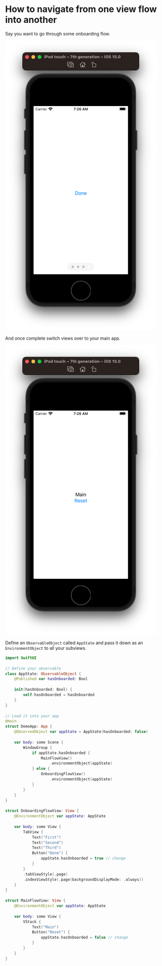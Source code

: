 # How to navigate from one view flow into another

Say you want to go through some onboarding flow.

![](images/1.png)

And once complete switch views over to your main app.

![](images/2.png)

Define an `ObservableObject` called `AppState` and pass it down as an `EnvironmentObject` to all your subviews.

```swift
import SwiftUI

// Define your observable
class AppState: ObservableObject {
    @Published var hasOnboarded: Bool

    init(hasOnboarded: Bool) {
        self.hasOnboarded = hasOnboarded
    }
}

// Load it into your app
@main
struct DemoApp: App {
    @ObservedObject var appState = AppState(hasOnboarded: false)
    
    var body: some Scene {
        WindowGroup {
            if appState.hasOnboarded {
                MainFlowView()
                    .environmentObject(appState)
            } else {
                OnboardingFlowView()
                    .environmentObject(appState)
            }
        }
    }
}

struct OnboardingFlowView: View {
    @EnvironmentObject var appState: AppState
    
    var body: some View {
        TabView {
            Text("First")
            Text("Second")
            Text("Third")
            Button("Done") {
                appState.hasOnboarded = true // change
            }
        }
        .tabViewStyle(.page)
        .indexViewStyle(.page(backgroundDisplayMode: .always))
    }
}

struct MainFlowView: View {
    @EnvironmentObject var appState: AppState
    
    var body: some View {
        VStack {
            Text("Main")
            Button("Reset") {
                appState.hasOnboarded = false // change
            }
        }
    }
}
```



